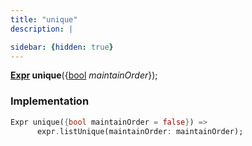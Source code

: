```yaml
---
title: "unique"
description: |

sidebar: {hidden: true}
---
```

<span class="dart-code"><strong>[Expr] unique</strong>({<span class="nobr">[bool] <i>maintainOrder</i></span>});</span>


### Implementation
```dart
Expr unique({bool maintainOrder = false}) =>
      expr.listUnique(maintainOrder: maintainOrder);
```

[Expr]: /reference/classes/expr/
[bool]: https://api.flutter.dev/flutter/dart-core/bool-class.html